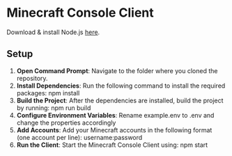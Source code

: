 # Minecraft Console Client

Download & install Node.js [here](https://nodejs.org/en/download).

## Setup

1. **Open Command Prompt**: Navigate to the folder where you cloned the repository.
2. **Install Dependencies**: Run the following command to install the required packages:
npm install
3. **Build the Project**: After the dependencies are installed, build the project by running:
npm run build
4. **Configure Environment Variables**: Rename example.env to .env and change the properties accordingly
6. **Add Accounts**:  Add your Minecraft accounts in the following format (one account per line): username:password
7. **Run the Client**: Start the Minecraft Console Client using:
npm start
